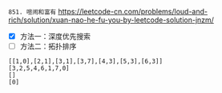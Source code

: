 
`851. 喧闹和富有` https://leetcode-cn.com/problems/loud-and-rich/solution/xuan-nao-he-fu-you-by-leetcode-solution-jnzm/
- [x] 方法一：深度优先搜索
- [ ] 方法二：拓扑排序

```
[[1,0],[2,1],[3,1],[3,7],[4,3],[5,3],[6,3]]
[3,2,5,4,6,1,7,0]
[]
[0]
```
